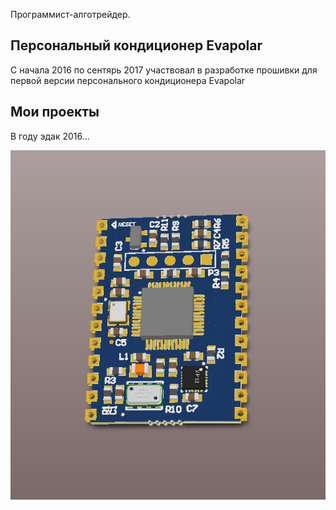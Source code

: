 Программист-алготрейдер.

## Персональный кондиционер Evapolar
С начала 2016 по сентярь 2017 участвовал в разработке прошивки для первой версии персонального кондиционера Evapolar

## Мои проекты

В году эдак 2016...

![инерционный модуль](12312312312.png)
